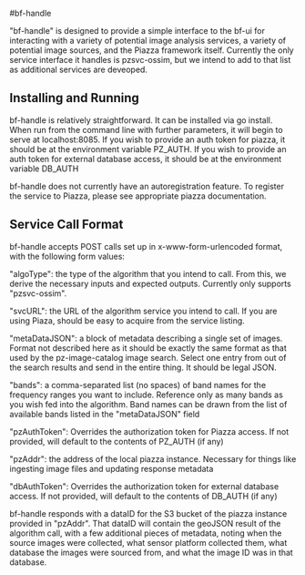 #bf-handle

"bf-handle" is designed to provide a simple interface to the bf-ui for interacting with a variety of potential image analysis services, a variety of potential image sources, and the Piazza framework itself.  Currently the only service interface it handles is pzsvc-ossim, but we intend to add to that list as additional services are deveoped.

## Installing and Running

bf-handle is relatively straightforward.  It can be installed via go install.  When run from the command line with further parameters, it will begin to serve at localhost:8085.  If you wish to provide an auth token for piazza, it should be at the environment variable PZ_AUTH.  If you wish to provide an auth token for external database access, it should be at the environment variable DB_AUTH

bf-handle does not currently have an autoregistration feature.  To register the service to Piazza, please see appropriate piazza documentation.

## Service Call Format

bf-handle accepts POST calls set up in x-www-form-urlencoded format, with the following form values:

"algoType": the type of the algorithm that you intend to call.  From this, we derive the necessary inputs and expected outputs.  Currently only supports "pzsvc-ossim".

"svcURL": the URL of the algorithm service you intend to call.  If you are using Piaza, should be easy to acquire from the service listing.

"metaDataJSON": a block of metadata describing a single set of images.  Format not described here as it should be exactly the same format as that used by the pz-image-catalog image search.  Select one entry from out of the search results and send in the entire thing.  It should be legal JSON.

"bands": a comma-separated list (no spaces) of band names for the frequency ranges you want to include.  Reference only as many bands as you wish fed into the algorithm.  Band names can be drawn from the list of available bands listed in the "metaDataJSON" field

"pzAuthToken": Overrides the authorization token for Piazza access.  If not provided, will default to the contents of PZ_AUTH (if any)

"pzAddr": the address of the local piazza instance.  Necessary for things like ingesting image files and updating response metadata 

"dbAuthToken": Overrides the authorization token for external database access.  If not provided, will default to the contents of DB_AUTH (if any)

bf-handle responds with a dataID for the S3 bucket of the piazza instance provided in "pzAddr".  That dataID will contain the geoJSON result of the algorithm call, with a few additional pieces of metadata, noting when the source images were collected, what sensor platform collected them, what database the images were sourced from, and what the image ID was in that database.